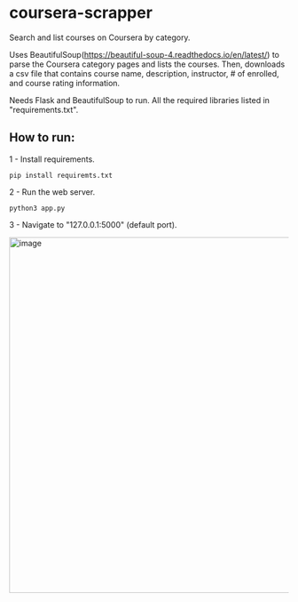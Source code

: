# coursera-scrapper

Search and list courses on Coursera by category. 

Uses BeautifulSoup(https://beautiful-soup-4.readthedocs.io/en/latest/) to parse the Coursera category pages and lists the courses. Then, downloads a csv file that contains course name, description, instructor, # of enrolled, and course rating information. 

Needs Flask and BeautifulSoup to run. All the required libraries listed in "requirements.txt". 

## How to run: 

1 - Install requirements. 

`pip install requiremts.txt`

2 - Run the web server. 

`python3 app.py`

3 - Navigate to "127.0.0.1:5000" (default port). 


<img width="640" alt="image" src="https://user-images.githubusercontent.com/32716552/204322080-fc0f30d1-fbca-4ee4-bca5-4dc4e263b2fe.png">


